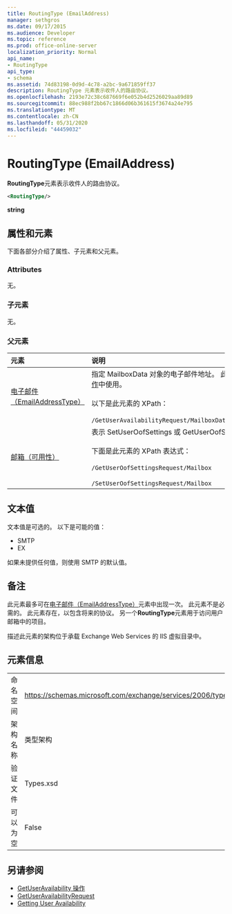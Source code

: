 ```yaml
---
title: RoutingType (EmailAddress)
manager: sethgros
ms.date: 09/17/2015
ms.audience: Developer
ms.topic: reference
ms.prod: office-online-server
localization_priority: Normal
api_name:
- RoutingType
api_type:
- schema
ms.assetid: 74d83198-0d9d-4c78-a2bc-9a671859ff37
description: RoutingType 元素表示收件人的路由协议。
ms.openlocfilehash: 2193e72c38c687669f6e052b4d2526029aa89d89
ms.sourcegitcommit: 88ec988f2bb67c1866d06b361615f3674a24e795
ms.translationtype: MT
ms.contentlocale: zh-CN
ms.lasthandoff: 05/31/2020
ms.locfileid: "44459032"
---
```

# <a name="routingtype-emailaddress"></a>RoutingType (EmailAddress)

**RoutingType**元素表示收件人的路由协议。 
  
```XML
<RoutingType/>
```

 **string**
## <a name="attributes-and-elements"></a>属性和元素

下面各部分介绍了属性、子元素和父元素。
  
### <a name="attributes"></a>Attributes

无。
  
### <a name="child-elements"></a>子元素

无。
  
### <a name="parent-elements"></a>父元素

|**元素**|**说明**|
|:-----|:-----|
|[电子邮件（EmailAddressType）](email-emailaddresstype.md) <br/> |指定 MailboxData 对象的电子邮件地址。 此元素在[GetUserAvailability 操作](getuseravailability-operation.md)中使用。  <br/><br/> 以下是此元素的 XPath：  <br/><br/>  `/GetUserAvailabilityRequest/MailboxDataArray/MailboxData[i]/Email` <br/> |
|[邮箱（可用性）](mailbox-availability.md) <br/> | 表示 SetUserOofSettings 或 GetUserOofSettings 请求的邮箱用户。  <br/><br/>  下面是此元素的 XPath 表达式： <br/> <br/>  `/GetUserOofSettingsRequest/Mailbox` <br/><br/>  `/SetUserOofSettingsRequest/Mailbox` <br/> |
   
## <a name="text-value"></a>文本值

文本值是可选的。 以下是可能的值：

* SMTP
* EX

如果未提供任何值，则使用 SMTP 的默认值。
  
## <a name="remarks"></a>备注

此元素最多可在[电子邮件（EmailAddressType）](email-emailaddresstype.md)元素中出现一次。 此元素不是必需的。 此元素存在，以包含将来的协议。 另一个**RoutingType**元素用于访问用户邮箱中的项目。 
  
描述此元素的架构位于承载 Exchange Web Services 的 IIS 虚拟目录中。
  
## <a name="element-information"></a>元素信息

|||
|:-----|:-----|
|命名空间  <br/> |https://schemas.microsoft.com/exchange/services/2006/types  <br/> |
|架构名称  <br/> |类型架构  <br/> |
|验证文件  <br/> |Types.xsd  <br/> |
|可以为空  <br/> |False  <br/> |
   
## <a name="see-also"></a>另请参阅

- [GetUserAvailability 操作](getuseravailability-operation.md)
- [GetUserAvailabilityRequest](getuseravailabilityrequest.md)
- [Getting User Availability](https://msdn.microsoft.com/library/d4133fcb-9b0f-4e6b-aadf-a389da83516a%28Office.15%29.aspx)

